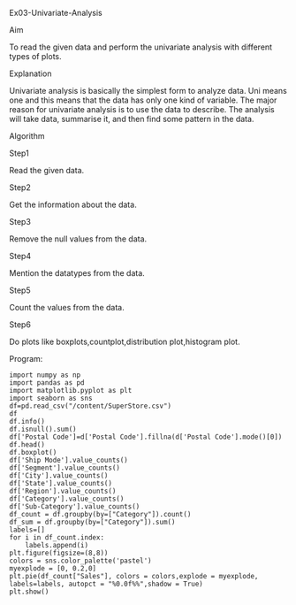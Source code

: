 Ex03-Univariate-Analysis

Aim

To read the given data and perform the univariate analysis with different types of plots.

Explanation

Univariate analysis is basically the simplest form to analyze data. Uni means one and this means that the data has only one kind of variable. The major reason for univariate analysis is to use the data to describe. The analysis will take data, summarise it, and then find some pattern in the data.

Algorithm

Step1

Read the given data.

Step2

Get the information about the data.

Step3

Remove the null values from the data.

Step4

Mention the datatypes from the data.

Step5

Count the values from the data.

Step6

Do plots like boxplots,countplot,distribution plot,histogram plot.

Program:
```
import numpy as np
import pandas as pd
import matplotlib.pyplot as plt
import seaborn as sns
df=pd.read_csv("/content/SuperStore.csv")
df
df.info()
df.isnull().sum()
df['Postal Code']=d['Postal Code'].fillna(d['Postal Code'].mode()[0])
df.head()
df.boxplot()
df['Ship Mode'].value_counts()
df['Segment'].value_counts()
df['City'].value_counts()
df['State'].value_counts()
df['Region'].value_counts()
df['Category'].value_counts()
df['Sub-Category'].value_counts()
df_count = df.groupby(by=["Category"]).count()
df_sum = df.groupby(by=["Category"]).sum()
labels=[]
for i in df_count.index:
    labels.append(i)
plt.figure(figsize=(8,8))
colors = sns.color_palette('pastel')
myexplode = [0, 0.2,0]
plt.pie(df_count["Sales"], colors = colors,explode = myexplode, labels=labels, autopct = "%0.0f%%",shadow = True) 
plt.show()
```
